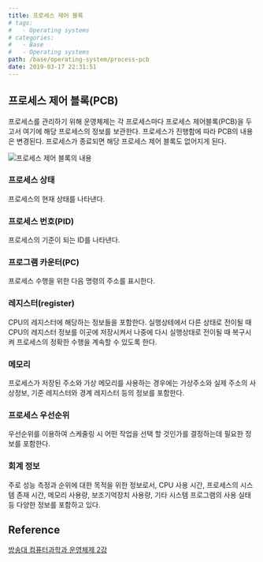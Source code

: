 ```yaml
---
title: 프로세스 제어 블록
# tags:
#   - Operating systems
# categories:
#   - Base
#   - Operating systems
path: /base/operating-system/process-pcb
date: 2019-03-17 22:31:51
---
```


## 프로세스 제어 블록(PCB)

프로세스를 관리하기 위해 운영체제는 각 프로세스마다 프로세스 제어블록(PCB)을 두고서 여기에 해당 프로세스의 정보를 보관한다. 프로세스가 진행함에 따라 PCB의 내용은 변경된다.
프로세스가 종료되면 해당 프로세스 제어 블록도 없어지게 된다.

![프로세스 제어 블록의 내용](../images/base/operating-systems-pcb-1.png)

### 프로세스 상태

프로세스의 현재 상태를 나타낸다.

### 프로세스 번호(PID)

프로세스의 기준이 되는 ID를 나타낸다.

### 프로그램 카운터(PC)

프로세스 수행을 위한 다음 명령의 주소를 표시한다.

### 레지스터(register)

CPU의 레지스터에 해당하는 정보들을 포함한다.
실행상테에서 다른 상태로 전이될 때 CPU의 레지스터 정보를 이곳에 저장시켜서 나중에 다시 실행상태로 전이될 때 복구시켜 프로세스의 정확한 수행을 계속할 수 있도록 한다.

### 메모리

프로세스가 저장된 주소와 가상 메모리를 사용하는 경우에는 가상주소와 실제 주소의 사상정보, 기준 레지스터와 경계 레지스터 등의 정보를 포함한다.

### 프로세스 우선순위

우선순위를 이용하여 스케줄링 시 어떤 작업을 선택 할 것인가를 결정하는데 필요한 정보를 포함한다.

### 회계 정보

주로 성능 측정과 순위에 대한 목적을 위한 정보로서, CPU 사용 시간, 프로세스의 시스템 존재 시간, 메모리 사용량, 보조기억장치 사용량, 기타 시스템 프로그램의 사용 실태 등 다양한 정보를 포함하고 있다.

## Reference

[방송대 컴퓨터과학과 운영체제 2강](http://press.knou.ac.kr/goods/textBookView.do?condCmdtCode=9788920017322&condLscValue=001&condYr=&condSmst=)
